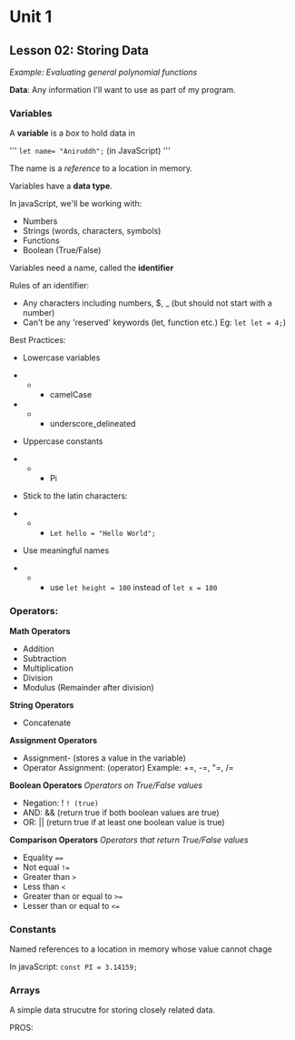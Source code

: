 # Unit 1
## Lesson 02: Storing Data

*Example: Evaluating general polynomial functions*

**Data**: Any information I'll want to use as part of my program.

### Variables
A **variable** is a *box* to hold data in

'''
`let name= "Aniruddh";` (in JavaScript)
'''

The name is a *reference* to a location in memory.

Variables have a **data type**.

In javaScript, we'll be working with:
- Numbers
- Strings (words, characters, symbols)
- Functions
- Boolean (True/False)

Variables need a name, called the **identifier**

Rules of an identifier:
- Any characters including numbers, $, _ (but should not start with a number)
- Can't be any 'reserved' keywords (let, function etc.) Eg: `let let = 4;`)

Best Practices:
- Lowercase variables
- - - camelCase
- - - underscore_delineated

- Uppercase constants
- - - Pi

- Stick to the latin characters:
- - - `Let hello = "Hello World";`  

- Use meaningful names
- - - use `let height = 100` instead of `let x = 100`

### Operators:

**Math Operators**
- Addition
- Subtraction
- Multiplication
- Division
- Modulus
    (Remainder after division)

**String Operators**
- Concatenate

**Assignment Operators**
- Assignment- (stores a value in the variable)
- Operator Assignment: (operator)
    Example: +=, -=, "=, /=

**Boolean Operators**
*Operators on True/False values*
- Negation: ! `! (true)`
- AND: && (return true if both boolean values are true)
- OR: || (return true if at least one boolean value is true)

**Comparison Operators**
*Operators that return True/False values*
- Equality `==`
- Not equal `!=`
- Greater than `>`
- Less than `<`
- Greater than or equal to `>=`
- Lesser than or equal to `<=`

### Constants
Named references to a location in memory whose value cannot chage

In javaScript:
`const PI = 3.14159;`

### Arrays
A simple data strucutre for storing closely related data.

PROS:
